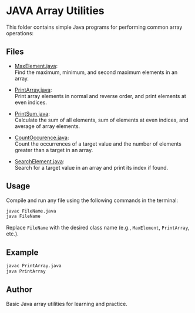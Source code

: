 # JAVA Array Utilities

This folder contains simple Java programs for performing common array operations:

## Files

- [MaxElement.java](MaxElement.java):  
  Find the maximum, minimum, and second maximum elements in an array.

- [PrintArray.java](PrintArray.java):  
  Print array elements in normal and reverse order, and print elements at even indices.

- [PrintSum.java](PrintSum.java):  
  Calculate the sum of all elements, sum of elements at even indices, and average of array elements.

- [CountOccurence.java](CountOccurence.java):  
  Count the occurrences of a target value and the number of elements greater than a target in an array.

- [SearchElement.java](SearchElement.java):  
  Search for a target value in an array and print its index if found.

## Usage

Compile and run any file using the following commands in the terminal:

```sh
javac FileName.java
java FileName
```
Replace `FileName` with the desired class name (e.g., `MaxElement`, `PrintArray`, etc.).

## Example

```sh
javac PrintArray.java
java PrintArray
```

## Author

Basic Java array utilities for learning and practice.